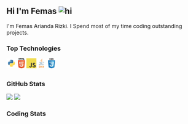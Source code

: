 ## Hi I'm Femas <img src="https://user-images.githubusercontent.com/1303154/88677602-1635ba80-d120-11ea-84d8-d263ba5fc3c0.gif" width="28px" height="28px" alt="hi">

<!-- 🚀 Check out my New Portfolio [femasarianda.com](https://femasarianda.com) -->

I'm Femas Arianda Rizki. I Spend most of my time coding outstanding projects.

### Top Technologies

<img align="left" alt="python" width="26px" src="https://raw.githubusercontent.com/github/explore/80688e429a7d4ef2fca1e82350fe8e3517d3494d/topics/python/python.png" />

<img align="left" alt="HTML5" width="26px" src="https://raw.githubusercontent.com/github/explore/80688e429a7d4ef2fca1e82350fe8e3517d3494d/topics/html/html.png" />

<img align="left" alt="JavaScript" width="26px" src="https://raw.githubusercontent.com/github/explore/80688e429a7d4ef2fca1e82350fe8e3517d3494d/topics/javascript/javascript.png" />

<img align="left" alt="java" width="26px" src="https://raw.githubusercontent.com/github/explore/80688e429a7d4ef2fca1e82350fe8e3517d3494d/topics/java/java.png" />

<img align="left" alt="css" width="26px" src="https://raw.githubusercontent.com/github/explore/80688e429a7d4ef2fca1e82350fe8e3517d3494d/topics/css/css.png" />

<br />
<br />

### GitHub Stats

<div>
  <img src="https://github-readme-stats.vercel.app/api/top-langs/?username=FemasAriandaRizki&theme=react&show_icons=true&hide_border=true&layout=compact" width="350">
  <img src="https://github-readme-streak-stats.herokuapp.com/?user=FemasAriandaRizki&theme=react&hide_border=true" width="490">
</div>

### Coding Stats

<!--START_SECTION:waka-->
<!--END_SECTION:waka-->